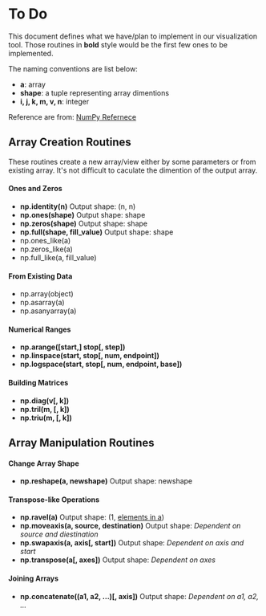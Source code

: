 
To Do
=====

This document defines what we have/plan to implement in our visualization tool.
Those routines in **bold** style would be the first few ones to be implemented.

The naming conventions are list below:
* **a**: array
* **shape**: a tuple representing array dimentions
* **i, j, k, m, v, n**: integer

Reference are from: [NumPy Refernece](https://docs.scipy.org/doc/numpy/reference/)

## Array Creation Routines

These routines create a new array/view either by some parameters or from existing array.
It's not difficult to caculate the dimention of the output array.

#### Ones and Zeros

* **np.identity(n)**
  Output shape: (n, n)
* **np.ones(shape)**
  Output shape: shape
* **np.zeros(shape)**
  Output shape: shape
* **np.full(shape, fill_value)**
  Output shape: shape
* np.ones_like(a)
* np.zeros_like(a)
* np.full_like(a, fill_value)

#### From Existing Data

* np.array(object)
* np.asarray(a)
* np.asanyarray(a)

#### Numerical Ranges

* **np.arange([start,] stop[, step])**
* **np.linspace(start, stop[, num, endpoint])**
* **np.logspace(start, stop[, num, endpoint, base])**

#### Building Matrices

* **np.diag(v[, k])**
* **np.tril(m, [, k])**
* **np.triu(m, [, k])**

## Array Manipulation Routines

#### Change Array Shape

* **np.reshape(a, newshape)**
  Output shape: newshape

#### Transpose-like Operations

* **np.ravel(a)**
  Output shape: (1, <u>elements in a</u>)
* **np.moveaxis(a, source, destination)**
  Output shape: *Dependent on source and diestination*
* **np.swapaxis(a, axis[, start])**
  Output shape: *Dependent on axis and start*
* **np.transpose(a[, axes])**
  Output shape: *Dependent on axes*

#### Joining Arrays

* **np.concatenate((a1, a2, ...)[, axis])**
  Output shape: *Dependent on a1, a2, ...*


